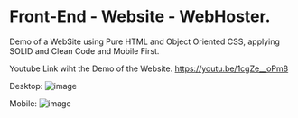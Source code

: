 # Front-End - Website - WebHoster.

Demo of a WebSite using Pure HTML and Object Oriented CSS, applying SOLID and Clean Code and Mobile First. 


Youtube Link wiht the Demo of the Website. 
https://youtu.be/1cgZe__oPm8


Desktop: 
![image](https://user-images.githubusercontent.com/107516003/204008052-eaf23a99-4b4d-49a3-ab04-7fa7a9e4f0b0.png)



Mobile:
![image](https://user-images.githubusercontent.com/107516003/204008206-8cb15828-fc28-4e31-8b81-821195de0d07.png)








